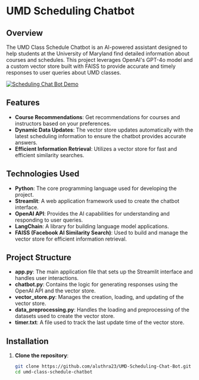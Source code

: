 # UMD Scheduling Chatbot

## Overview

The UMD Class Schedule Chatbot is an AI-powered assistant designed to help students at the University of Maryland find detailed information about courses and schedules. This project leverages OpenAI's GPT-4o model and a custom vector store built with FAISS to provide accurate and timely responses to user queries about UMD classes.

[![Scheduling Chat Bot Demo](https://img.youtube.com/vi/KEKWtafWjeQ/0.jpg)](https://youtu.be/KEKWtafWjeQ)

## Features

- **Course Recommendations**: Get recommendations for courses and instructors based on your preferences.
- **Dynamic Data Updates**: The vector store updates automatically with the latest scheduling information to ensure the chatbot provides accurate answers.
- **Efficient Information Retrieval**: Utilizes a vector store for fast and efficient similarity searches.

## Technologies Used

- **Python**: The core programming language used for developing the project.
- **Streamlit**: A web application framework used to create the chatbot interface.
- **OpenAI API**: Provides the AI capabilities for understanding and responding to user queries.
- **LangChain**: A library for building language model applications.
- **FAISS (Facebook AI Similarity Search)**: Used to build and manage the vector store for efficient information retrieval.

## Project Structure

- **app.py**: The main application file that sets up the Streamlit interface and handles user interactions.
- **chatbot.py**: Contains the logic for generating responses using the OpenAI API and the vector store.
- **vector_store.py**: Manages the creation, loading, and updating of the vector store.
- **data_preprocessing.py**: Handles the loading and preprocessing of the datasets used to create the vector store.
- **timer.txt**: A file used to track the last update time of the vector store.

## Installation

1. **Clone the repository**:
   ```bash
   git clone https://github.com/aluthra23/UMD-Scheduling-Chat-Bot.git
   cd umd-class-schedule-chatbot
